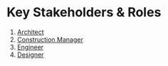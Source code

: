 # Key Stakeholders & Roles

1. [Architect]()
2. [Construction Manager](https://github.com/BEICBIM/BEICPBLChallenge/blob/master/Phase3/Stakeholders_Roles/ConstructionManager.md)
3. [Engineer](https://github.com/BEICBIM/BEICPBLChallenge/blob/master/Phase3/Stakeholders_Roles/Engineer.md)
4. [Designer]()

